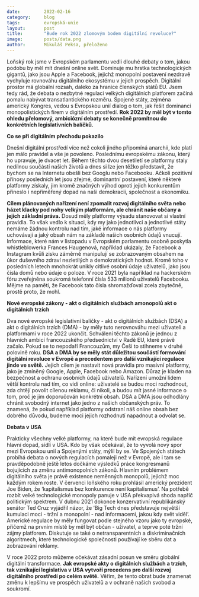```yaml
---
date:         2022-02-16
category:     blog
tags:         evropská-unie
layout:       post
title:        "Bude rok 2022 zlomovým bodem digitální revoluce?"
image:        posts/data.png
author:       Mikuláš Peksa, přeloženo
---
```


Loňský rok jsme v Evropském parlamentu vedli dlouhé debaty o tom, jakou podobu by měl mít dnešní online svět. Dominuje mu hrstka technologických gigantů, jako jsou Apple a Facebook, jejichž monopolní postavení nezdravě vychyluje rovnováhu digitálního ekosystému v jejich prospěch. Digitální prostor má globální rozsah, daleko za hranice členských států EU. Jsem tedy rád, že debata o nezbytné regulaci velkých digitálních platforem začíná pomalu nabývat transatlantického rozměru. Spojené státy, zejména americký Kongres, vedou s Evropskou unií dialog o tom, jak řešit dominanci monopolistických firem v digitálním prostředí. **Rok 2022 by měl být v tomto ohledu přelomový, ambiciózní debaty se konečně promítnou do konkrétních legislativních balíčků.**

**Co se při digitálním přechodu pokazilo**

Dnešní digitální prostředí více než cokoli jiného připomíná anarchii, kde platí jen málo pravidel a vše je povoleno. Poslednímu evropskému zákonu, který ho upravuje, je dvacet let. Během těchto dvou desetiletí se platformy staly nedílnou součástí našich životů a dnes si lze jen těžko představit, že bychom se na Internetu obešli bez Googlu nebo Facebooku. Ačkoli pozitivní přínosy posledních let jsou zřejmé, dominantní postavení, které některé platformy získaly, jim kromě značných výhod oproti jejich konkurentům přineslo i nepřiměřený dopad na naši demokracii, společnost a ekonomiku.

**Cílem plánovaných nařízení není zpomalit rozvoj digitálního světa nebo házet klacky pod nohy velkým platformám, ale chránit naše občany a jejich základní práva.** Dosud měly platformy výsadu stanovovat si vlastní pravidla. To však vedlo k situaci, kdy my jako jednotlivci a jednotlivé státy nemáme žádnou kontrolu nad tím, jaké informace o nás platformy uchovávají a jaký obsah nám na základě našich osobních údajů vnucují. Informace, které nám v listopadu v Evropském parlamentu osobně poskytla whistleblowerka Frances Haugenová, například ukázaly, že Facebook a Instagram kvůli zisku záměrně manipulují se zobrazovaným obsahem na úkor duševního zdraví nezletilých a demokratických hodnot. Kromě toho v posledních letech mnohokrát unikly citlivé osobní údaje uživatelů, jako jsou čísla domů nebo údaje o poloze. V roce 2021 byla například na hackerském fóru zveřejněna soukromá telefonní čísla 533 milionů uživatelů Facebooku. Mějme na paměti, že Facebook tato čísla shromažďoval zcela zbytečně, prostě proto, že mohl.

**Nové evropské zákony - akt o digitálních službách amonopolů akt o digitálních trzích**

Dva nové evropské legislativní balíčky - akt o digitálních službách (DSA) a akt o digitálních trzích (DMA) - by měly tuto nerovnováhu mezi uživateli a platformami v roce 2022 ukončit. Schválení těchto zákonů je jednou z hlavních ambicí francouzského předsednictví v Radě EU, které právě začalo. Pokud se to nepodaří Francouzům, my Češi to stihneme v druhé polovině roku. **DSA a DMA by se měly stát důležitou součástí formování digitální revoluce v Evropě a precedentem pro další vznikající regulace jinde ve světě.** Jejich cílem je nastavit nová pravidla pro masivní platformy, jako je zmíněný Google, Apple, Facebook nebo Amazon. Důraz je kladen na bezpečnost a ochranu osobních údajů uživatelů. Nařízení umožní lidem větší kontrolu nad tím, co vidí online: uživatelé se budou moci rozhodnout, zda chtějí povolit cílenou reklamu, či nikoli, a budou mít jasné informace o tom, proč je jim doporučován konkrétní obsah. DSA a DMA jsou odhodlány chránit svobodný internet jako jedno z našich občanských práv. To znamená, že pokud například platformy odstraní náš online obsah bez dobrého důvodu, budeme moci jejich rozhodnutí napadnout a odvolat se.

**Debata v USA**

Prakticky všechny velké platformy, na které bude mít evropská regulace hlavní dopad, sídlí v USA. Kdo by však očekával, že to vyvolá nový spor mezi Evropskou unií a Spojenými státy, mýlil by se. Ve Spojených státech probíhá debata o nových regulacích pomaleji než v Evropě, ale i tam se pravděpodobně ještě letos dočkáme výsledků práce kongresmanů bojujících za změnu antimonopolních zákonů. Hlavním problémem digitálního světa je právě existence neměnných monopolů, jejichž moc každým rokem roste. V červenci loňského roku prohlásil americký prezident Joe Biden, že ‘kapitalismus bez konkurence není kapitalismus’. Na potřebě rozbít velké technologické monopoly panuje v USA překvapivá shoda napříč politickým spektrem. V dubnu 2021 dokonce konzervativní republikánský senátor Ted Cruz vyjádřil názor, že ‘Big Tech dnes představuje největší kumulaci moci - tržní a monopolní - nad informacemi, jakou kdy svět viděl’. Americké regulace by měly fungovat podle stejného vzoru jako ty evropské, přičemž na prvním místě by měl být občan - uživatel, a teprve poté tržní zájmy platforem. Diskutuje se také o netransparentních a diskriminačních algoritmech, které technologické společnosti používají ke sběru dat a zobrazování reklamy.

V roce 2022 proto můžeme očekávat zásadní posun ve směru globální digitální transformace. **Jak evropské akty o digitálních službách a trzích, tak vznikající legislativa v USA vytvoří precedens pro další rozvoj digitálního prostředí po celém světě.** Věřím, že tento obrat bude znamenat změnu k lepšímu ve prospěch uživatelů a v ochraně našich svobod a soukromí.
